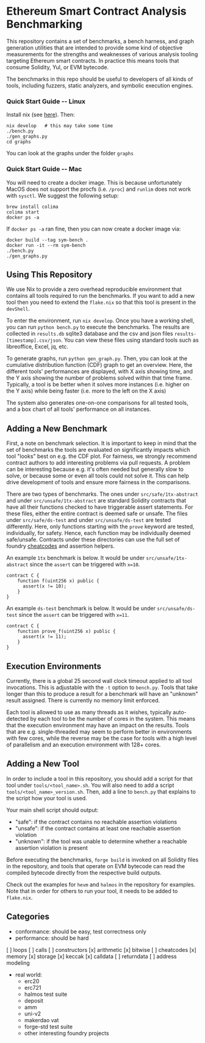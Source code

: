 # Ethereum Smart Contract Analysis Benchmarking

This repository contains a set of benchmarks, a bench harness, and graph
generation utilities that are intended to provide some kind of objective
measurements for the strengths and weaknesses of various analysis
tooling targeting Ethereum smart contracts. In practice this means tools that
consume Solidity, Yul, or EVM bytecode.

The benchmarks in this repo should be useful to developers of all kinds of
tools, including fuzzers, static analyzers, and symbolic execution engines.

### Quick Start Guide -- Linux

Install nix (see [here](https://nixos.org/download.html)). Then:

```
nix develop   # this may take some time
./bench.py
./gen_graphs.py
cd graphs
```

You can look at the graphs under the folder `graphs`

### Quick Start Guide -- Mac

You will need to create a docker image. This is because unfortunately MacOS
does not support the procfs (i.e. `/proc`) and `runlim` does not work with
`sysctl`. We suggest the following setup:

```
brew install colima
colima start
docker ps -a
```

If `docker ps -a` ran fine, then you can now create a docker image via:

```
docker build --tag sym-bench .
docker run -it --rm sym-bench
./bench.py
./gen_graphs.py
```

## Using This Repository

We use Nix to provide a zero overhead reproducible environment that contains
all tools required to run the benchmarks. If you want to add a new tool then
you need to extend the `flake.nix` so that this tool is present in the
`devShell`.

To enter the environment, run `nix develop`. Once you have a working shell, you
can run `python bench.py` to execute the benchmarks. The results are collected
in `results.db` sqlite3 database and the csv and json files
`results-[timestamp].csv/json`. You can view these files using standard tools
such as libreoffice, Excel, jq, etc.

To generate graphs, run `python gen_graph.py`.  Then, you can
look at the cumulative distribution function (CDF) graph to get an overview.
Here, the different tools' performances are displayed, with X axis showing
time, and the Y axis showing the number of problems solved within that time
frame. Typically, a tool is be better when it solves more instances (i.e.
higher on the Y axis) while being faster (i.e. more to the left on the X axis)

The system also generates one-on-one comparisons for all tested tools, and
a box chart of all tools' performance on all instances.

## Adding a New Benchmark

First, a note on benchmark selection. It is important to keep in mind that the
set of benchmarks the tools are evaluated on significantly impacts which tool
"looks" best on e.g. the CDF plot. For fairness, we strongly recommend contract
authors to add interesting problems via pull requests. A problem can be
interesting because e.g. it's often needed but generally slow to solve, or
because some or even all tools could not solve it. This can help drive
development of tools and ensure more fairness in the comparisons.

There are two types of benchmarks. The ones under `src/safe/1tx-abstract` and
under `src/unsafe/1tx-abstract` are standard Solidity contracts that have all
their functions checked to have triggerable assert statements. For these files,
either the entire contract is deemed safe or unsafe. The files under
`src/safe/ds-test` and under `src/unsafe/ds-test` are tested differently. Here,
only functions starting with the `prove` keyword are tested, individually,
for safety. Hence, each function may be individually deemed safe/unsafe. Contracts
under these directories can use the full set of foundry
[cheatcodes](https://book.getfoundry.sh/cheatcodes/) and assertion helpers.

An example `1tx` benchmark is below. It would be under
`src/unsafe/1tx-abstract` since the `assert` can be triggered with `x=10`.

```sol
contract C {
    function f(uint256 x) public {
      assert(x != 10);
    }
}
```


An example `ds-test` benchmark is below. It would be under
`src/unsafe/ds-test` since the `assert` can be triggered with `x=11`.

```sol
contract C {
    function prove_f(uint256 x) public {
      assert(x != 11);
    }
}
```

## Execution Environments

Currently, there is a global 25 second wall clock timeout applied to all tool
invocations. This is adjustable with the `-t` option to `bench.py`. Tools that
take longer than this to produce a result for a benchmark will have an
"unknown" result assigned. There is currently no memory limit enforced.

Each tool is allowed to use as many threads as it wishes, typically
auto-detected by each tool to be the number of cores in the system. This means
that the execution environment may have an impact on the results. Tools that
are e.g. single-threaded may seem to perform better in environments with few
cores, while the reverse may be the case for tools with a high level of
parallelism and an execution environment with 128+ cores.

## Adding a New Tool

In order to include a tool in this repository, you should add a script for that
tool under `tools/<tool_name>.sh`. You will also need to add a script
`tools/<tool_name>_version.sh`. Then, add a line to `bench.py` that explains to
the script how your tool is used.

Your main shell script should output:

- "safe": if the contract contains no reachable assertion violations
- "unsafe": if the contract contains at least one reachable assertion violation
- "unknown": if the tool was unable to determine whether a reachable assertion violation is present

Before executing the benchmarks, `forge build` is invoked on all Solidity files
in the repository, and tools that operate on EVM bytecode can read the compiled
bytecode directly from the respective build outputs.

Check out the examples for `hevm` and `halmos` in the repository for examples.
Note that in order for others to run your tool, it needs to be added to
`flake.nix`.

## Categories

- conformance: should be easy, test correctness only
- performance: should be hard

[ ] loops
[ ] calls
[ ] constructors
[x] arithmetic
[x] bitwise
[ ] cheatcodes
[x] memory
[x] storage
[x] keccak
[x] calldata
[ ] returndata
[ ] address modeling

- real world:
  - erc20
  - erc721
  - halmos test suite
  - deposit
  - amm
  - uni-v2
  - makerdao vat
  - forge-std test suite
  - other interesting foundry projects
